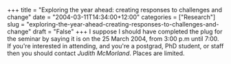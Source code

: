 +++
title = "Exploring the year ahead: creating responses to challenges and change"
date = "2004-03-11T14:34:00+12:00"
categories = ["Research"]
slug = "exploring-the-year-ahead-creating-responses-to-challenges-and-change"
draft = "False"
+++
I suppose I should have completed the plug for the seminar by saying it is on
the 25 March 2004, from 3:00 p.m until 7:00. If you're interested in attending,
and you're a postgrad, PhD student, or staff then you should contact _Judith
McMorland_.  Places are limited.

